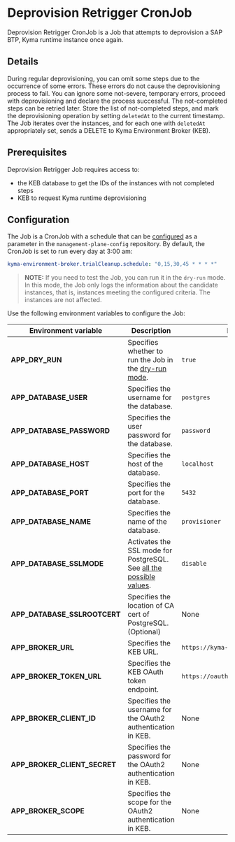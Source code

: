 # Deprovision Retrigger CronJob

Deprovision Retrigger CronJob is a Job that attempts to deprovision a SAP BTP, Kyma runtime instance once again.

## Details

During regular deprovisioning, you can omit some steps due to the occurrence of some errors. These errors do not cause the deprovisioning process to fail.
You can ignore some not-severe, temporary errors, proceed with deprovisioning and declare the process successful. The not-completed steps
can be retried later. Store the list of not-completed steps, and mark the deprovisioning operation by setting `deletedAt` to the current timestamp.
The Job iterates over the instances, and for each one with `deletedAt` appropriately set, sends a DELETE to Kyma Environment Broker (KEB).  

## Prerequisites

Deprovision Retrigger Job requires access to:
- the KEB database to get the IDs of the instances with not completed steps
- KEB to request Kyma runtime deprovisioning

## Configuration

The Job is a CronJob with a schedule that can be [configured](https://kubernetes.io/docs/concepts/workloads/controllers/cron-jobs/#cron-schedule-syntax) as a parameter in the `management-plane-config` repository.
By default, the CronJob is set to run every day at 3:00 am:
```yaml  
kyma-environment-broker.trialCleanup.schedule: "0,15,30,45 * * * *"
```

> **NOTE:** If you need to test the Job, you can run it in the `dry-run` mode.
> In this mode, the Job only logs the information about the candidate instances, that is, instances meeting the configured criteria. The instances are not affected.


Use the following environment variables to configure the Job:

| Environment variable | Description                                                                                                             | Default value                            |
|---|-------------------------------------------------------------------------------------------------------------------------|------------------------------------------|
| **APP_DRY_RUN** | Specifies whether to run the Job in the [dry-run mode](#details).                                                       | `true`                                   |
| **APP_DATABASE_USER** | Specifies the username for the database.                                                                                | `postgres`                               |
| **APP_DATABASE_PASSWORD** | Specifies the user password for the database.                                                                           | `password`                               |
| **APP_DATABASE_HOST** | Specifies the host of the database.                                                                                     | `localhost`                              |
| **APP_DATABASE_PORT** | Specifies the port for the database.                                                                                    | `5432`                                   |
| **APP_DATABASE_NAME** | Specifies the name of the database.                                                                                     | `provisioner`                            |
| **APP_DATABASE_SSLMODE** | Activates the SSL mode for PostgreSQL. See [all the possible values](https://www.postgresql.org/docs/9.1/libpq-ssl.html). | `disable`                                |
| **APP_DATABASE_SSLROOTCERT** | Specifies the location of CA cert of PostgreSQL. (Optional)                                          | None                                |
| **APP_BROKER_URL**  | Specifies the KEB URL.                                                                                                  | `https://kyma-env-broker.kyma.local`     |
| **APP_BROKER_TOKEN_URL** | Specifies the KEB OAuth token endpoint.                                                                                 | `https://oauth.2kyma.local/oauth2/token` |
| **APP_BROKER_CLIENT_ID** | Specifies the username for the OAuth2 authentication in KEB.                                                            | None                                     |
| **APP_BROKER_CLIENT_SECRET** | Specifies the password for the OAuth2 authentication in KEB.                                                            | None                                     |
| **APP_BROKER_SCOPE** | Specifies the scope for the OAuth2 authentication in KEB.                                                               | None                                     |
